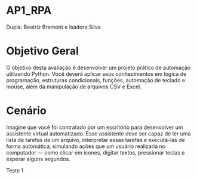 # AP1_RPA

Dupla: Beatriz Bramont e Isadora Silva

# Objetivo Geral

O objetivo desta avaliação é desenvolver um projeto prático de automação
utilizando Python. Você deverá aplicar seus conhecimentos em lógica de
programação, estruturas condicionais, funções, automação de teclado e
mouse, além da manipulação de arquivos CSV e Excel.

# Cenário

Imagine que você foi contratado por um escritório para desenvolver um
assistente virtual automatizado. Esse assistente deve ser capaz de ler uma
lista de tarefas de um arquivo, interpretar essas tarefas e executá-las de forma
automática, simulando ações que um usuário realizaria no computador — como
clicar em ícones, digitar textos, pressionar teclas e esperar alguns segundos.

Teste 1